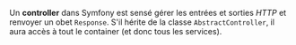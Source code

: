 Un __controller__ dans Symfony est sensé gérer les entrées et sorties _HTTP_ et renvoyer un obet `Response`.
S'il hérite de la classe `AbstractController`, il aura accès à tout le container (et donc tous les services).